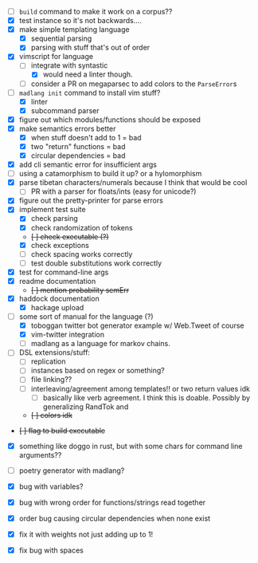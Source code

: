 - [ ] `build` command to make it work on a corpus??
- [x] test instance so it's not backwards....
- [x] make simple templating language
    - [x] sequential parsing
    - [x] parsing with stuff that's out of order
- [x] vimscript for language
    - [ ] integrate with syntastic
      - [x] would need a linter though. 
    - [ ] consider a PR on megaparsec to add colors to the `ParseError`s
- [ ] `madlang init` command to install vim stuff? 
  - [x] linter
  - [x] subcommand parser
- [x] figure out which modules/functions should be exposed
- [x] make semantics errors better
    - [x] when stuff doesn't add to 1 = bad
    - [x] two "return" functions = bad
    - [x] circular dependencies = bad
- [x] add cli semantic error for insufficient args
- [ ] using a catamorphism to build it up? or a hylomorphism
- [x] parse tibetan characters/numerals because I think that would be cool
    - [ ] PR with a parser for floats/ints (easy for unicode?)
- [x] figure out the pretty-printer for parse errors
- [x] implement test suite
    - [x] check parsing
    - [x] check randomization of tokens
    - ~~[ ] check executable (?)~~
    - [x] check exceptions
    - [ ] check spacing works correctly
    - [ ] test double substitutions work correctly
- [x] test for command-line args
- [x] readme documentation
    - ~~[ ] mention probability semErr~~
- [x] haddock documentation
    - [x] hackage upload
- [ ] some sort of manual for the language (?)
    - [x] toboggan twitter bot generator example w/ Web.Tweet of course
    - [x] vim-twitter integration
    - [ ] madlang as a language for markov chains.
- [ ] DSL extensions/stuff:
    - [ ] replication
    - [ ] instances based on regex or something?
    - [ ] file linking??
    - [ ] interleaving/agreement among templates!! or two return values idk
        - [ ] basically like verb agreement. I think this is doable. Possibly by generalizing RandTok and 
    - ~~[ ] colors idk~~
- ~~[ ] flag to build executable~~
- [x] something like doggo in rust, but with some chars for command line arguments??
- [ ] poetry generator with madlang? 
- [x] bug with variables?
- [x] bug with wrong order for functions/strings read together
- [x] order bug causing circular dependencies when none exist
- [x] fix it with weights not just adding up to 1!
- [x] fix bug with spaces

